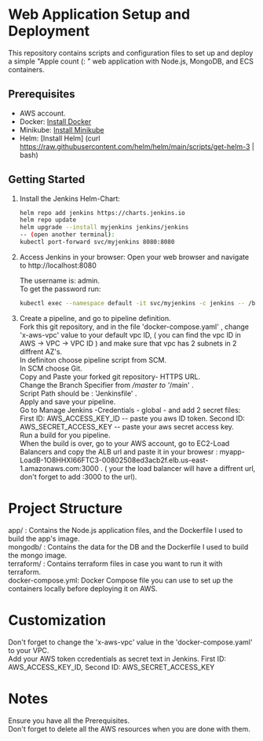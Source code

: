 # Web Application Setup and Deployment

This repository contains scripts and configuration files to set up and deploy a simple "Apple count (: " web application with Node.js, MongoDB, and ECS containers.

## Prerequisites
- AWS account.
- Docker: [Install Docker](https://docs.docker.com/get-docker/)
- Minikube: [Install Minikube](https://minikube.sigs.k8s.io/docs/start/)
- Helm: [Install Helm] (curl https://raw.githubusercontent.com/helm/helm/main/scripts/get-helm-3 | bash)

## Getting Started

1. Install the Jenkins Helm-Chart:

   ```bash
   helm repo add jenkins https://charts.jenkins.io
   helm repo update
   helm upgrade --install myjenkins jenkins/jenkins
   -- (open another terminal):
   kubectl port-forward svc/myjenkins 8080:8080

2. Access Jenkins in your browser:
Open your web browser and navigate to http://localhost:8080

    The username is: admin. <br />
    To get the password run:

   ```bash
   kubectl exec --namespace default -it svc/myjenkins -c jenkins -- /bin/cat /run/secrets/chart-admin-password && echo


3. Create a pipeline, and go to pipeline definition. <br />
    Fork this git repository, and in the file 'docker-compose.yaml' , change 'x-aws-vpc' value to your default vpc ID, ( you can find the vpc ID in AWS -> VPC -> VPC ID ) and make sure that vpc has 2 subnets in 2 diffrent AZ's. <br />
    In definiton choose pipeline script from SCM. <br />
    In SCM choose Git. <br />
    Copy and Paste your forked git repository- HTTPS URL. <br />
    Change the Branch Specifier from */master to '*/main' . <br />
    Script Path should be : 'Jenkinsfile' . <br />
    Apply and save your pipeline. <br />
    Go to Manage Jenkins -Credentials - global - and add 2 secret files:   First ID: AWS_ACCESS_KEY_ID  -- paste you aws ID token. Second ID: AWS_SECRET_ACCESS_KEY -- paste your aws secret access key. <br />
    Run a build for you pipeline. <br />
    When the build is over, go to your AWS account, go to EC2-Load Balancers and copy the ALB url and paste it in your browesr : myapp-LoadB-1O8HHXI66FTC3-00802508ed3acb2f.elb.us-east-1.amazonaws.com:3000 . ( your the load balancer will have a diffrent url, don't forget to add :3000 to the url).


# Project Structure
app/ : Contains the Node.js application files, and the Dockerfile I used to build the app's image. <br />
mongodb/ : Contains the data for the DB and the Dockerfile I used to build the mongo image. <br />
terraform/ : Contains terraform files in case you want to run it with terraform.  <br />
docker-compose.yml: Docker Compose file you can use to set up the containers locally before deploying it on AWS. <br />
# Customization
Don't forget to change the 'x-aws-vpc' value in the 'docker-compose.yaml' to your VPC. <br />
Add your AWS token ccredentials as secret text in Jenkins. First ID: AWS_ACCESS_KEY_ID, Second ID: AWS_SECRET_ACCESS_KEY <br />
# Notes
Ensure you have all the Prerequisites. <br />
Don't forget to delete all the AWS resources when you are done with them.


